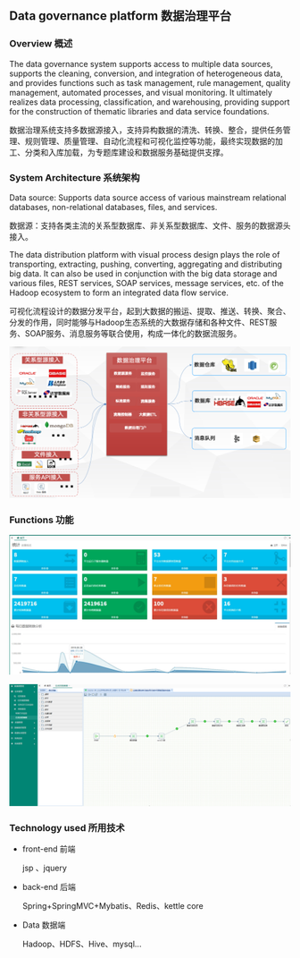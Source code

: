 ## Data governance platform 数据治理平台

### Overview 概述

The data governance system supports access to multiple data sources, supports the cleaning, conversion, and integration of heterogeneous data, and provides functions such as task management, rule management, quality management, automated processes, and visual monitoring. It ultimately realizes data processing, classification, and warehousing, providing support for the construction of thematic libraries and data service foundations.

数据治理系统支持多数据源接入，支持异构数据的清洗、转换、整合，提供任务管理、规则管理、质量管理、自动化流程和可视化监控等功能，最终实现数据的加工、分类和入库加载，为专题库建设和数据服务基础提供支撑。

### System Architecture 系统架构

Data source: Supports data source access of various mainstream relational databases, non-relational databases, files, and services.

数据源：支持各类主流的关系型数据库、非关系型数据库、文件、服务的数据源头接入。

The data distribution platform with visual process design plays the role of transporting, extracting, pushing, converting, aggregating and distributing big data. It can also be used in conjunction with the big data storage and various files, REST services, SOAP services, message services, etc. of the Hadoop ecosystem to form an integrated data flow service.

可视化流程设计的数据分发平台，起到大数据的搬运、提取、推送、转换、聚合、分发的作用，同时能够与Hadoop生态系统的大数据存储和各种文件、REST服务、SOAP服务、消息服务等联合使用，构成一体化的数据流服务。

![image-20241017135908683](images/image-20241017135908683.png)

### Functions 功能

![image-20241017140204005](images/image-20241017140204005.png)

![image-20241017140313808](images/image-20241017140313808.png)

### Technology used 所用技术

- front-end 前端

  jsp 、jquery

- back-end 后端

  Spring+SpringMVC+Mybatis、Redis、kettle core

- Data 数据端

  Hadoop、HDFS、Hive、mysql...
